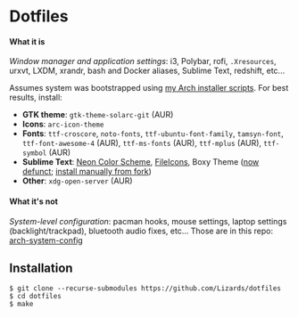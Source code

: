 # Dotfiles


#### What it is

*Window manager and application settings*: i3, Polybar, rofi, `.Xresources`, urxvt, LXDM, xrandr, bash and Docker aliases, Sublime Text, redshift, etc...

Assumes system was bootstrapped using [my Arch installer scripts](https://github.com/Lizards/arch-installer).  For best results, install:

- __GTK theme__: `gtk-theme-solarc-git` (AUR)
- __Icons__: `arc-icon-theme`
- __Fonts__: `ttf-croscore`, `noto-fonts`, `ttf-ubuntu-font-family`, `tamsyn-font`, `ttf-font-awesome-4` (AUR), `ttf-ms-fonts` (AUR), `ttf-mplus` (AUR), `ttf-symbol` (AUR)
- __Sublime Text__: [Neon Color Scheme](https://packagecontrol.io/packages/Neon%20Color%20Scheme), [FileIcons](https://packagecontrol.io/packages/FileIcons), Boxy Theme ([now defunct](https://forum.sublimetext.com/t/boxy-da-ui-theme-missing/40862/2); [install manually from fork](https://github.com/Lizards/boxy))
- __Other__: `xdg-open-server` (AUR)

#### What it's not

*System-level configuration*: pacman hooks, mouse settings, laptop settings (backlight/trackpad), bluetooth audio fixes, etc...  Those are in this repo: [arch-system-config](https://github.com/Lizards/arch-system-config)

## Installation

```
$ git clone --recurse-submodules https://github.com/Lizards/dotfiles 
$ cd dotfiles
$ make
```
